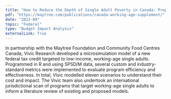 ```yaml
---
title: "How to Reduce the Depth of Single Adult Poverty in Canada: Proposal for a Canada Working-Age Supplement"
pdf: "https://maytree.com/publications/canada-working-age-supplement/"
date: "2022-09"
topic: "Federal"
type: "Budget Impact Analysis"
externalLink: True
---
```


In partnership with the Maytree Foundation and Community Food Centres Canada, Vivic Research developed a microsimulation model of a new federal tax credit targeted to low-income, working-age single adults. Programmed in R and using SPSD/M data, several custom and industry-standard metrics were implemented to evaluate program efficiency and effectiveness. In total, Vivic modelled eleven scenarios to understand their cost and impact. The Vivic team also undertook an international jurisdictional scan of programs that target working-age single adults to inform a literature review of existing and proposed models.
